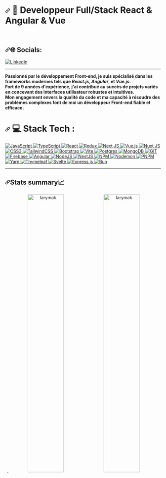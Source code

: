 <H1 dir="auto">
  <a id="user-content--about-me" class="anchor" aria-hidden="true" tabindex="-1" href="#-about-me"><svg class="octicon octicon-link" viewBox="0 0 16 16" version="1.1" width="16" height="16" aria-hidden="true"><path d="m7.775 3.275 1.25-1.25a3.5 3.5 0 1 1 4.95 4.95l-2.5 2.5a3.5 3.5 0 0 1-4.95 0 .751.751 0 0 1 .018-1.042.751.751 0 0 1 1.042-.018 1.998 1.998 0 0 0 2.83 0l2.5-2.5a2.002 2.002 0 0 0-2.83-2.83l-1.25 1.25a.751.751 0 0 1-1.042-.018.751.751 0 0 1-.018-1.042Zm-4.69 9.64a1.998 1.998 0 0 0 2.83 0l1.25-1.25a.751.751 0 0 1 1.042.018.751.751 0 0 1 .018 1.042l-1.25 1.25a3.5 3.5 0 1 1-4.95-4.95l2.5-2.5a3.5 3.5 0 0 1 4.95 0 .751.751 0 0 1-.018 1.042.751.751 0 0 1-1.042.018 1.998 1.998 0 0 0-2.83 0l-2.5 2.5a1.998 1.998 0 0 0 0 2.83Z"></path></svg></a>
 💫 Developpeur Full/Stack React & Angular & Vue
</H1><br/>

<h2 dir="auto"><a id="user-content--socials" class="anchor" aria-hidden="true" tabindex="-1" href="#-socials"><svg class="octicon octicon-link" viewBox="0 0 16 16" version="1.1" width="16" height="16" aria-hidden="true"><path d="m7.775 3.275 1.25-1.25a3.5 3.5 0 1 1 4.95 4.95l-2.5 2.5a3.5 3.5 0 0 1-4.95 0 .751.751 0 0 1 .018-1.042.751.751 0 0 1 1.042-.018 1.998 1.998 0 0 0 2.83 0l2.5-2.5a2.002 2.002 0 0 0-2.83-2.83l-1.25 1.25a.751.751 0 0 1-1.042-.018.751.751 0 0 1-.018-1.042Zm-4.69 9.64a1.998 1.998 0 0 0 2.83 0l1.25-1.25a.751.751 0 0 1 1.042.018.751.751 0 0 1 .018 1.042l-1.25 1.25a3.5 3.5 0 1 1-4.95-4.95l2.5-2.5a3.5 3.5 0 0 1 4.95 0 .751.751 0 0 1-.018 1.042.751.751 0 0 1-1.042.018 1.998 1.998 0 0 0-2.83 0l-2.5 2.5a1.998 1.998 0 0 0 0 2.83Z"></path></svg></a>🌐 Socials:</h2>
<a href="https://www.linkedin.com/in/richard-haddad-08b101153/" target="_blank" rel="noopener noreferrer nofollow"><img src="https://camo.githubusercontent.com/f17ba9730c27e5f1230325b94c8b68bbf3115d32650866f6e3d0ade68201beea/68747470733a2f2f696d672e736869656c64732e696f2f62616467652f4c696e6b6564496e2d2532333030373742352e7376673f6c6f676f3d6c696e6b6564696e266c6f676f436f6c6f723d7768697465" alt="LinkedIn" data-canonical-src="https://img.shields.io/badge/LinkedIn-%230077B5.svg?logo=linkedin&amp;logoColor=white" style="max-width: 100%;"></a><hr>
<div class="container flex>
<p class="md:flex justify-between block container">
<strong>Passionné par le développement Front-end, je suis spécialisé dans les frameworks modernes tels que <em>React.js</em>, <em>Angular</em>, et <em>Vue.js</em>.<br>
Fort de 9 années d'expérience, j'ai contribué au succès de projets variés en concevant des interfaces utilisateur robustes et intuitives.<br>
Mon engagement envers la qualité du code et ma capacité à résoudre des problèmes complexes font de moi un développeur Front-end fiable et efficace.</strong>
</p>
</div>
<h1 dir="auto">
  <a id="user-content--tech-stack" class="anchor" aria-hidden="true" tabindex="-1" href="#-tech-stack"><svg class="octicon octicon-link" viewBox="0 0 16 16" version="1.1" width="16" height="16" aria-hidden="true"><path d="m7.775 3.275 1.25-1.25a3.5 3.5 0 1 1 4.95 4.95l-2.5 2.5a3.5 3.5 0 0 1-4.95 0 .751.751 0 0 1 .018-1.042.751.751 0 0 1 1.042-.018 1.998 1.998 0 0 0 2.83 0l2.5-2.5a2.002 2.002 0 0 0-2.83-2.83l-1.25 1.25a.751.751 0 0 1-1.042-.018.751.751 0 0 1-.018-1.042Zm-4.69 9.64a1.998 1.998 0 0 0 2.83 0l1.25-1.25a.751.751 0 0 1 1.042.018.751.751 0 0 1 .018 1.042l-1.25 1.25a3.5 3.5 0 1 1-4.95-4.95l2.5-2.5a3.5 3.5 0 0 1 4.95 0 .751.751 0 0 1-.018 1.042.751.751 0 0 1-1.042.018 1.998 1.998 0 0 0-2.83 0l-2.5 2.5a1.998 1.998 0 0 0 0 2.83Z"></path></svg></a>
 💻 Stack Tech :
  </h1>

<a target="_blank" rel="noopener noreferrer nofollow" href="https://camo.githubuserc…6f723d253233463744463145">
<img src="https://camo.githubusercontent.com/aeddc848275a1ffce386dc81c04541654ca07b2c43bbb8ad251085c962672aea/68747470733a2f2f696d672e736869656c64732e696f2f62616467652f6a6176617363726970742d2532333332333333302e7376673f7374796c653d666f722d7468652d6261646765266c6f676f3d6a617661736372697074266c6f676f436f6c6f723d253233463744463145" alt="JavaScript" data-canonical-src="https://img.shields.io/badge/javascript-%23323330.svg?style=for-the-badge&amp;logo=javascript&amp;logoColor=%23F7DF1E" style="max-width: 100%;">
<a/>
<a target="_blank" rel="noopener noreferrer nofollow" href="https://camo.githubuserc…6f723d253233463744463145">
<img src="https://camo.githubusercontent.com/ee71fcc1aa3d059265517741dffc4161922fd744377e7a5f07c43381d0aa9aac/68747470733a2f2f696d672e736869656c64732e696f2f62616467652f747970657363726970742d2532333030374143432e7376673f7374796c653d666f722d7468652d6261646765266c6f676f3d74797065736372697074266c6f676f436f6c6f723d7768697465" alt="TypeScript" data-canonical-src="https://img.shields.io/badge/typescript-%23007ACC.svg?style=for-the-badge&amp;logo=typescript&amp;logoColor=white" style="max-width: 100%;">
</a>
<a target="_blank" rel="noopener noreferrer nofollow" href="https://camo.githubuserc…6f723d253233463744463145">
<img src="https://camo.githubusercontent.com/ab4c3c731a174a63df861f7b118d6c8a6c52040a021a552628db877bd518fe84/68747470733a2f2f696d672e736869656c64732e696f2f62616467652f72656163742d2532333230323332612e7376673f7374796c653d666f722d7468652d6261646765266c6f676f3d7265616374266c6f676f436f6c6f723d253233363144414642" alt="React" data-canonical-src="https://img.shields.io/badge/react-%2320232a.svg?style=for-the-badge&amp;logo=react&amp;logoColor=%2361DAFB" style="max-width: 100%;">
</a>
<a target="_blank" rel="noopener noreferrer nofollow" href="https://camo.githubuserc…6f723d253233463744463145">
<img src="https://camo.githubusercontent.com/9a7c7ebbabb2096c0ad0cac6f64bc9fe93f4954a3ae3f51d6f3e076ba462aab1/68747470733a2f2f696d672e736869656c64732e696f2f62616467652f72656475782d2532333539336438382e7376673f7374796c653d666f722d7468652d6261646765266c6f676f3d7265647578266c6f676f436f6c6f723d7768697465" alt="Redux" data-canonical-src="https://img.shields.io/badge/redux-%23593d88.svg?style=for-the-badge&amp;logo=redux&amp;logoColor=white" style="max-width: 100%;">
</a>
<a target="_blank" rel="noopener noreferrer nofollow" href="https://camo.githubuserc…6f723d253233463744463145">
<img src="https://camo.githubusercontent.com/b7395b00d152dc8f19cec61f582369bd580e31b8ed93d34646ec43aa675baa7c/68747470733a2f2f696d672e736869656c64732e696f2f62616467652f4e6578742d626c61636b3f7374796c653d666f722d7468652d6261646765266c6f676f3d6e6578742e6a73266c6f676f436f6c6f723d7768697465" alt="Next JS" data-canonical-src="[https://img.shields.io/badge/Next-black?style=for-the-badge&amp;logo=next.js&amp;logoColor=white](https://img.shields.io/badge/next%20js-000000?style=for-the-badge&logo=nextdotjs&logoColor=white)" style="max-width: 100%;">
<a/>
<a target="_blank" rel="noopener noreferrer nofollow" href="https://camo.githubuserc…6f723d253233463744463145">
<img src="https://camo.githubusercontent.com/59c7d466db154ae0912f313e45c9bf725173a12971bc241d680b78492aeba3c6/68747470733a2f2f696d672e736869656c64732e696f2f62616467652f7675652e6a732d2532333335343935652e7376673f7374796c653d666f722d7468652d6261646765266c6f676f3d767565646f746a73266c6f676f436f6c6f723d253233344643303844" alt="Vue.js" data-canonical-src="https://img.shields.io/badge/vue.js-%2335495e.svg?style=for-the-badge&amp;logo=vuedotjs&amp;logoColor=%234FC08D" style="max-width: 100%;">
</a>
<a target="_blank" rel="noopener noreferrer nofollow" href="https://camo.githubuserc…6f723d253233463744463145">
<img src="https://camo.githubusercontent.com/6652e28a6b3f61bd6821ac30960a9533635caa0027693251f057f64f35f7daad/68747470733a2f2f696d672e736869656c64732e696f2f62616467652f4e7578742d3030324533423f7374796c653d666f722d7468652d6261646765266c6f676f3d6e7578742e6a73266c6f676f436f6c6f723d23303044433832" alt="Nuxt JS" data-canonical-src="https://img.shields.io/badge/Nuxt-002E3B?style=for-the-badge&amp;logo=nuxt.js&amp;logoColor=#00DC82" style="max-width: 100%;">
</a>
<a target="_blank" rel="noopener noreferrer nofollow" href="https://camo.githubuserc…6f723d253233463744463145">
<img src="https://camo.githubusercontent.com/e6b67b27998fca3bccf4c0ee479fc8f9de09d91f389cccfbe6cb1e29c10cfbd7/68747470733a2f2f696d672e736869656c64732e696f2f62616467652f637373332d2532333135373242362e7376673f7374796c653d666f722d7468652d6261646765266c6f676f3d63737333266c6f676f436f6c6f723d7768697465" alt="CSS3" data-canonical-src="https://img.shields.io/badge/css3-%231572B6.svg?style=for-the-badge&amp;logo=css3&amp;logoColor=white" style="max-width: 100%;">
</a>
<a target="_blank" rel="noopener noreferrer nofollow" href="https://camo.githubuserc…6f723d253233463744463145">
<img src="https://camo.githubusercontent.com/ec8056bddf659d21de39b358d9786e56731cd767117e091348411666a5e7eee6/68747470733a2f2f696d672e736869656c64732e696f2f62616467652f7461696c77696e646373732d2532333338423241432e7376673f7374796c653d666f722d7468652d6261646765266c6f676f3d7461696c77696e642d637373266c6f676f436f6c6f723d7768697465" alt="TailwindCSS" data-canonical-src="https://img.shields.io/badge/tailwindcss-%2338B2AC.svg?style=for-the-badge&amp;logo=tailwind-css&amp;logoColor=white" style="max-width: 100%;">
</a>
<a target="_blank" rel="noopener noreferrer nofollow" href="https://camo.githubuserc…6f723d253233463744463145">
<img src="https://camo.githubusercontent.com/1f99a0065782010387223197cdd9dd16e0a31702c8fb5dec1d3cec10c63cbce1/68747470733a2f2f696d672e736869656c64732e696f2f62616467652f626f6f7473747261702d2532333835313146412e7376673f7374796c653d666f722d7468652d6261646765266c6f676f3d626f6f747374726170266c6f676f436f6c6f723d7768697465" alt="Bootstrap" data-canonical-src="https://img.shields.io/badge/bootstrap-%238511FA.svg?style=for-the-badge&amp;logo=bootstrap&amp;logoColor=white" style="max-width: 100%;">
</a>
<a target="_blank" rel="noopener noreferrer nofollow" href="https://camo.githubuserc…6f723d253233463744463145">
<img src="https://camo.githubusercontent.com/a6d8d36938723d10c583712f831eeca2144cc6e20f9493ce998cca15c0d04826/68747470733a2f2f696d672e736869656c64732e696f2f62616467652f766974652d2532333634364346462e7376673f7374796c653d666f722d7468652d6261646765266c6f676f3d76697465266c6f676f436f6c6f723d7768697465" alt="Vite" data-canonical-src="https://img.shields.io/badge/vite-%23646CFF.svg?style=for-the-badge&amp;logo=vite&amp;logoColor=white" style="max-width: 100%;">
</a>
<a target="_blank" rel="noopener noreferrer nofollow" href="https://camo.githubuserc…6f723d253233463744463145">
<img src="https://camo.githubusercontent.com/29e7fc6c62f61f432d3852fbfa4190ff07f397ca3bde27a8196bcd5beae3ff77/68747470733a2f2f696d672e736869656c64732e696f2f62616467652f706f7374677265732d2532333331363139322e7376673f7374796c653d666f722d7468652d6261646765266c6f676f3d706f737467726573716c266c6f676f436f6c6f723d7768697465" alt="Postgres" data-canonical-src="https://img.shields.io/badge/postgres-%23316192.svg?style=for-the-badge&amp;logo=postgresql&amp;logoColor=white" style="max-width: 100%;">
</a>
<a target="_blank" rel="noopener noreferrer nofollow" href="https://camo.githubuserc…6f723d253233463744463145">
<img src="https://camo.githubusercontent.com/c839570bc71901106b11b8411d9277a6a8356a9431e4a16d6c26db82caab7d62/68747470733a2f2f696d672e736869656c64732e696f2f62616467652f4d6f6e676f44422d2532333465613934622e7376673f7374796c653d666f722d7468652d6261646765266c6f676f3d6d6f6e676f6462266c6f676f436f6c6f723d7768697465" alt="MongoDB" data-canonical-src="https://img.shields.io/badge/MongoDB-%234ea94b.svg?style=for-the-badge&amp;logo=mongodb&amp;logoColor=white" style="max-width: 100%;">
</a>
<a target="_blank" rel="noopener noreferrer nofollow" href="https://camo.githubuserc…6f723d253233463744463145">
<img src="https://camo.githubusercontent.com/32bbca0df7d3e1cab2bddf98cc17b82b41647d626139d71c263ef5b3d4738b34/68747470733a2f2f696d672e736869656c64732e696f2f62616467652f4769742d6663366432363f7374796c653d666f722d7468652d6261646765266c6f676f3d676974266c6f676f436f6c6f723d7768697465" alt="GIT" data-canonical-src="https://img.shields.io/badge/Git-fc6d26?style=for-the-badge&amp;logo=git&amp;logoColor=white" style="max-width: 100%;">
</a>
<a target="_blank" rel="noopener noreferrer nofollow" href="https://camo.githubuserc…6f723d253233463744463145">
<img src="https://camo.githubusercontent.com/a65fcdf7030d79c00f4c3d8bab84de39107f5777fca4d12f0cb64440015183fe/68747470733a2f2f696d672e736869656c64732e696f2f62616467652f66697265626173652d2532333033394245352e7376673f7374796c653d666f722d7468652d6261646765266c6f676f3d6669726562617365" alt="Firebase" data-canonical-src="https://img.shields.io/badge/firebase-%23039BE5.svg?style=for-the-badge&amp;logo=firebase" style="max-width: 100%;">
</a>
<a target="_blank" rel="noopener noreferrer nofollow" href="https://camo.githubuserc…6f723d253233463744463145">
<img src="https://camo.githubusercontent.com/0461c95b6c3716b16477ee709148006546bf849be66ef1e4fa373d2119dff412/68747470733a2f2f696d672e736869656c64732e696f2f62616467652f616e67756c61722d2532334444303033312e7376673f7374796c653d666f722d7468652d6261646765266c6f676f3d616e67756c6172266c6f676f436f6c6f723d7768697465" alt="Angular" data-canonical-src="https://img.shields.io/badge/angular-%23DD0031.svg?style=for-the-badge&amp;logo=angular&amp;logoColor=white" style="max-width: 100%;">
</a>
<a target="_blank" rel="noopener noreferrer nofollow" href="https://camo.githubuserc…6f723d253233463744463145">
<img src="https://camo.githubusercontent.com/7d7b100e379663ee40a20989e6c61737e6396c1dafc3a7c6d2ada8d4447eb0e4/68747470733a2f2f696d672e736869656c64732e696f2f62616467652f6e6f64652e6a732d3644413535463f7374796c653d666f722d7468652d6261646765266c6f676f3d6e6f64652e6a73266c6f676f436f6c6f723d7768697465" alt="NodeJS" data-canonical-src="https://img.shields.io/badge/node.js-6DA55F?style=for-the-badge&amp;logo=node.js&amp;logoColor=white" style="max-width: 100%;">
</a>
<a target="_blank" rel="noopener noreferrer nofollow" href="https://camo.githubuserc…6f723d253233463744463145">
<img src="https://camo.githubusercontent.com/8855980a487f9e31426fbfc2cbbfdda5aa3b7f1d390e262e652e639e911b3d87/68747470733a2f2f696d672e736869656c64732e696f2f62616467652f6e6573746a732d2532334530323334452e7376673f7374796c653d666f722d7468652d6261646765266c6f676f3d6e6573746a73266c6f676f436f6c6f723d7768697465" alt="NestJS" data-canonical-src="https://img.shields.io/badge/nestjs-%23E0234E.svg?style=for-the-badge&amp;logo=nestjs&amp;logoColor=white" style="max-width: 100%;">
</a>
<a target="_blank" rel="noopener noreferrer nofollow" href="https://camo.githubuserc…6f723d253233463744463145">
<img src="https://camo.githubusercontent.com/e1d814ec600df8dc2af0c6a144e7b8578e6803f9ec855f5a829f140409db7788/68747470733a2f2f696d672e736869656c64732e696f2f62616467652f4e504d2d2532334342333833372e7376673f7374796c653d666f722d7468652d6261646765266c6f676f3d6e706d266c6f676f436f6c6f723d7768697465" alt="NPM" data-canonical-src="https://img.shields.io/badge/NPM-%23CB3837.svg?style=for-the-badge&amp;logo=npm&amp;logoColor=white" style="max-width: 100%;">
</a>
<a target="_blank" rel="noopener noreferrer nofollow" href="https://camo.githubuserc…6f723d253233463744463145">
<img src="https://camo.githubusercontent.com/b8461917fc768add9be8322c0549d8793830a941d32dc3b3d18fa5236b80768c/68747470733a2f2f696d672e736869656c64732e696f2f62616467652f4e4f44454d4f4e2d2532333332333333302e7376673f7374796c653d666f722d7468652d6261646765266c6f676f3d6e6f64656d6f6e266c6f676f436f6c6f723d25424244454144" alt="Nodemon" data-canonical-src="https://img.shields.io/badge/NODEMON-%23323330.svg?style=for-the-badge&amp;logo=nodemon&amp;logoColor=%BBDEAD" style="max-width: 100%;">
</a>
<a target="_blank" rel="noopener noreferrer nofollow" href="https://camo.githubuserc…6f723d253233463744463145">
<img src="https://camo.githubusercontent.com/1013a612eeff89fdd69825f9ca22b4830a73b60ab7eb471f64627759efdfe0eb/68747470733a2f2f696d672e736869656c64732e696f2f62616467652f706e706d2d2532333461346134612e7376673f7374796c653d666f722d7468652d6261646765266c6f676f3d706e706d266c6f676f436f6c6f723d663639323230" alt="PNPM" data-canonical-src="https://img.shields.io/badge/pnpm-%234a4a4a.svg?style=for-the-badge&amp;logo=pnpm&amp;logoColor=f69220" style="max-width: 100%;">
</a>
<a target="_blank" rel="noopener noreferrer nofollow" href="https://camo.githubuserc…6f723d253233463744463145">
<img src="https://camo.githubusercontent.com/fd232c52265a587ee5408f80de8736329ae914ca10caa506e4133cb0c5286a10/68747470733a2f2f696d672e736869656c64732e696f2f62616467652f7961726e2d2532333243384542422e7376673f7374796c653d666f722d7468652d6261646765266c6f676f3d7961726e266c6f676f436f6c6f723d7768697465" alt="Yarn" data-canonical-src="https://img.shields.io/badge/yarn-%232C8EBB.svg?style=for-the-badge&amp;logo=yarn&amp;logoColor=white" style="max-width: 100%;">
</a>
<a target="_blank" rel="noopener noreferrer nofollow" href="https://camo.githubuserc…6f723d253233463744463145">
<img src="https://camo.githubusercontent.com/b88b9be1ef85a3166327e2b2d5a188df1a7d64ad2c7fa1276607b03c182fa470/68747470733a2f2f696d672e736869656c64732e696f2f62616467652f5468796d656c6561662d2532333030354330462e7376673f7374796c653d666f722d7468652d6261646765266c6f676f3d5468796d656c656166266c6f676f436f6c6f723d7768697465" alt="Thymeleaf" data-canonical-src="https://img.shields.io/badge/Thymeleaf-%23005C0F.svg?style=for-the-badge&amp;logo=Thymeleaf&amp;logoColor=white" style="max-width: 100%;">
</a>
<a target="_blank" rel="noopener noreferrer nofollow" href="https://camo.githubuserc…6f723d253233463744463145">
<img src="https://camo.githubusercontent.com/3029ebce543b028f460e602049059a0e599d1c5cae5bd4d6be0cd9a177055c9c/68747470733a2f2f696d672e736869656c64732e696f2f62616467652f7376656c74652d2532336631343133642e7376673f7374796c653d666f722d7468652d6261646765266c6f676f3d7376656c7465266c6f676f436f6c6f723d7768697465" alt="Svelte" data-canonical-src="https://img.shields.io/badge/svelte-%23f1413d.svg?style=for-the-badge&amp;logo=svelte&amp;logoColor=white" style="max-width: 100%;">
</a>
<a target="_blank" rel="noopener noreferrer nofollow" href="https://camo.githubuserc…6f723d253233463744463145">
<img src="https://camo.githubusercontent.com/8286a45a106e1a3c07489f83a38159981d888518a740b59c807ffc1b7b1e2f7b/68747470733a2f2f696d672e736869656c64732e696f2f62616467652f657870726573732e6a732d2532333430346435392e7376673f7374796c653d666f722d7468652d6261646765266c6f676f3d65787072657373266c6f676f436f6c6f723d253233363144414642" alt="Express.js" data-canonical-src="https://img.shields.io/badge/express.js-%23404d59.svg?style=for-the-badge&amp;logo=express&amp;logoColor=%2361DAFB" style="max-width: 100%;">
</a>
<a target="_blank" rel="noopener noreferrer nofollow" href="https://camo.githubuserc…6f723d253233463744463145">
<img src="https://camo.githubusercontent.com/5103f4cc1506ce6dbfdb9af3266a7acf9432a10f4360911c0ebe406a462054ae/68747470733a2f2f696d672e736869656c64732e696f2f62616467652f42756e2d2532333030303030302e7376673f7374796c653d666f722d7468652d6261646765266c6f676f3d62756e266c6f676f436f6c6f723d7768697465" alt="Bun" data-canonical-src="https://img.shields.io/badge/Bun-%23000000.svg?style=for-the-badge&amp;logo=bun&amp;logoColor=white" style="max-width: 100%;">
</a>
<hr>
<h2 dir="auto"><a id="user-content-stats-summary" class="anchor" aria-hidden="true" tabindex="-1" href="#stats-summary"><svg class="octicon octicon-link" viewBox="0 0 16 16" version="1.1" width="16" height="16" aria-hidden="true"><path d="m7.775 3.275 1.25-1.25a3.5 3.5 0 1 1 4.95 4.95l-2.5 2.5a3.5 3.5 0 0 1-4.95 0 .751.751 0 0 1 .018-1.042.751.751 0 0 1 1.042-.018 1.998 1.998 0 0 0 2.83 0l2.5-2.5a2.002 2.002 0 0 0-2.83-2.83l-1.25 1.25a.751.751 0 0 1-1.042-.018.751.751 0 0 1-.018-1.042Zm-4.69 9.64a1.998 1.998 0 0 0 2.83 0l1.25-1.25a.751.751 0 0 1 1.042.018.751.751 0 0 1 .018 1.042l-1.25 1.25a3.5 3.5 0 1 1-4.95-4.95l2.5-2.5a3.5 3.5 0 0 1 4.95 0 .751.751 0 0 1-.018 1.042.751.751 0 0 1-1.042.018 1.998 1.998 0 0 0-2.83 0l-2.5 2.5a1.998 1.998 0 0 0 0 2.83Z"></path></svg></a>Stats summary📈</h2>
<p align="center" dir="auto">
<a target="_blank" rel="noopener noreferrer nofollow" href="https://camo.githubusercontent.com/bd3b1d28c8dfd47d4f041f444fc579f43ca2f1d40b2d97c8eae9ea3eb9616d47/68747470733a2f2f6769746875622d726561646d652d73746174732e76657263656c2e6170702f6170692f746f702d6c616e67733f757365726e616d653d6c6172796d616b2673686f775f69636f6e733d74727565267468656d653d64726163756c61267469746c655f636f6c6f723d66663830303026746578745f636f6c6f723d6666666666662662675f636f6c6f723d366136613661266c6f63616c653d656e266c61796f75743d636f6d7061637426686964655f626f726465723d74727565">
  <img src="https://camo.githubusercontent.com/4d62f0129c71fd0df26c4493df6c151c7151a152e02d56507e2af8470de2b68f/68747470733a2f2f6769746875622d726561646d652d73746174732e76657263656c2e6170702f6170692f746f702d6c616e67732f3f757365726e616d653d637269737469616e6c616261646965267468656d653d6461726b26686964655f626f726465723d7472756526696e636c7564655f616c6c5f636f6d6d6974733d66616c736526636f756e745f707269766174653d66616c7365266c61796f75743d636f6d70616374" alt="" data-canonical-src="https://github-readme-stats.vercel.app/api/top-langs/?username=cristianlabadie&amp;theme=dark&amp;hide_border=true&amp;include_all_commits=false&amp;count_private=false&amp;layout=compact" style="max-width: 100%;">
</a> 
<a target="_blank" rel="noopener noreferrer nofollow" href="https://camo.githubusercontent.com/7db47541180d469794d17aa5ddd7f43dcea83a8e6d0bccc5274d99f8b6a87799/68747470733a2f2f6769746875622d726561646d652d73746174732e76657263656c2e6170702f6170693f757365726e616d653d6c6172796d616b2673686f775f69636f6e733d74727565267468656d653d64726163756c61267469746c655f636f6c6f723d66663830303026746578745f636f6c6f723d6666666666662662675f636f6c6f723d366136613661266c6f63616c653d656e26686964655f626f726465723d74727565"><img width="48%" src="https://camo.githubusercontent.com/7db47541180d469794d17aa5ddd7f43dcea83a8e6d0bccc5274d99f8b6a87799/68747470733a2f2f6769746875622d726561646d652d73746174732e76657263656c2e6170702f6170693f757365726e616d653d6c6172796d616b2673686f775f69636f6e733d74727565267468656d653d64726163756c61267469746c655f636f6c6f723d66663830303026746578745f636f6c6f723d6666666666662662675f636f6c6f723d366136613661266c6f63616c653d656e26686964655f626f726465723d74727565" alt="larymak" data-canonical-src="https://github-readme-stats.vercel.app/api?username=larymak&amp;show_icons=true&amp;theme=dracula&amp;title_color=ff8000&amp;text_color=ffffff&amp;bg_color=6a6a6a&amp;locale=en&amp;hide_border=true" style="max-width: 100%;"></a>
<a target="_blank" rel="noopener noreferrer nofollow" href="https://camo.githubusercontent.com/b8ce7b006ef6b25826a08bfe23cd652e155e5d1be79b97a6725fb0310faba2cb/68747470733a2f2f6769746875622d726561646d652d73747265616b2d73746174732e6865726f6b756170702e636f6d2f3f757365723d6c6172796d616b267468656d653d68696768636f6e747261737426686964655f626f726465723d74727565"><img width="48%" src="https://camo.githubusercontent.com/b8ce7b006ef6b25826a08bfe23cd652e155e5d1be79b97a6725fb0310faba2cb/68747470733a2f2f6769746875622d726561646d652d73747265616b2d73746174732e6865726f6b756170702e636f6d2f3f757365723d6c6172796d616b267468656d653d68696768636f6e747261737426686964655f626f726465723d74727565" alt="larymak" data-canonical-src="https://github-readme-streak-stats.herokuapp.com/?user=larymak&amp;theme=highcontrast&amp;hide_border=true" style="max-width: 100%;"></a>
</p>
